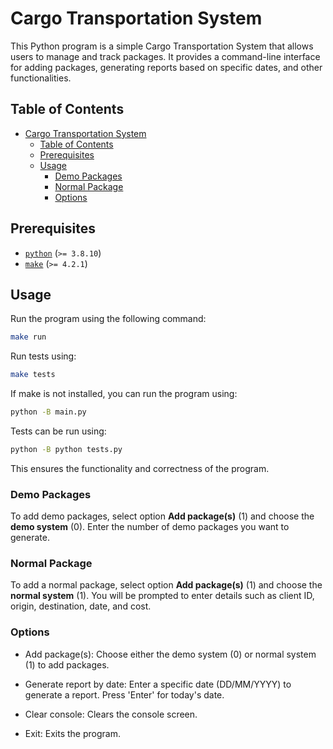 # Cargo Transportation System

This Python program is a simple Cargo Transportation System that allows users to manage and track packages. It provides a command-line interface for adding packages, generating reports based on specific dates, and other functionalities.

## Table of Contents

- [Cargo Transportation System](#cargo-transportation-system)
  - [Table of Contents](#table-of-contents)
  - [Prerequisites](#prerequisites)
  - [Usage](#usage)
    - [Demo Packages](#demo-packages)
    - [Normal Package](#normal-package)
    - [Options](#options)

## Prerequisites

- [`python`](https://www.python.org/) (`>= 3.8.10`)
- [`make`](https://www.gnu.org/software/make/) (`>= 4.2.1`)

## Usage

Run the program using the following command:

```bash
make run
```

Run tests using:

```bash
make tests
```

If make is not installed, you can run the program using:

```bash
python -B main.py
```

Tests can be run using:

```bash
python -B python tests.py
```

This ensures the functionality and correctness of the program.

### Demo Packages

To add demo packages, select option **Add package(s)** (1) and choose the **demo system** (0). Enter the number of demo packages you want to generate.

### Normal Package

To add a normal package, select option **Add package(s)** (1) and choose the **normal system** (1). You will be prompted to enter details such as client ID, origin, destination, date, and cost.

### Options

- Add package(s): Choose either the demo system (0) or normal system (1) to add packages.

- Generate report by date: Enter a specific date (DD/MM/YYYY) to generate a report. Press 'Enter' for today's date.

- Clear console: Clears the console screen.

- Exit: Exits the program.
